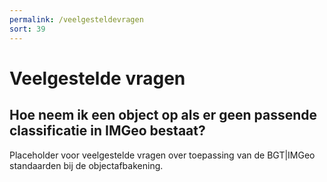 ```yaml
---
permalink: /veelgesteldevragen
sort: 39
---
```


Veelgestelde vragen
===================

## Hoe neem ik een object op als er geen passende classificatie in IMGeo bestaat?

Placeholder voor veelgestelde vragen over toepassing van de BGT|IMGeo standaarden bij de objectafbakening.
